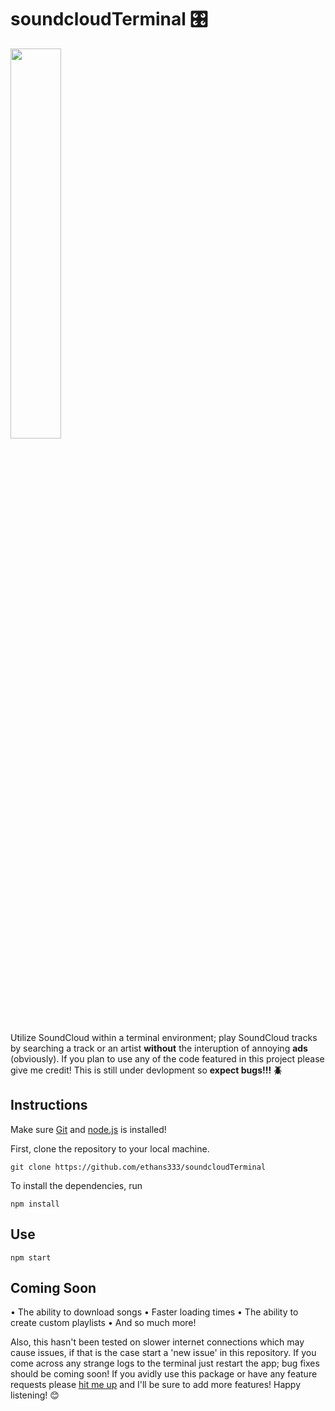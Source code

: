 # soundcloudTerminal 🎛️

<img src="CAPTURE.gif" width="40%">

Utilize SoundCloud within a terminal environment; play SoundCloud tracks by searching a track or an artist **without** the interuption of annoying **ads** (obviously). If you plan to use any of the code featured in this project please give me credit! 
This is still under devlopment so **expect bugs!!! :beetle:**

## Instructions

Make sure [Git](https://git-scm.com/) and [node.js](https://nodejs.org/en/download/) is installed!

First, clone the repository to your local machine.

```
git clone https://github.com/ethans333/soundcloudTerminal
```

To install the dependencies, run

```
npm install
```

## Use

```
npm start
```
## Coming Soon
• The ability to download songs
• Faster loading times
• The ability to create custom playlists
• And so much more!

Also, this hasn't been tested on slower internet connections which may cause issues, if that is the case start a 'new issue' in this repository. If you come across any strange logs to the terminal just restart the app; bug fixes should be coming soon! If you avidly use this package or have any feature requests please [hit me up](https://www.instagram.com/ethanspams.__/) and I'll be sure to add more features! Happy listening! :blush:
